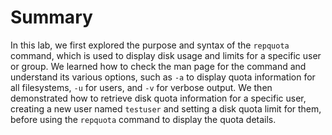 # Summary

In this lab, we first explored the purpose and syntax of the `repquota` command, which is used to display disk usage and limits for a specific user or group. We learned how to check the man page for the command and understand its various options, such as `-a` to display quota information for all filesystems, `-u` for users, and `-v` for verbose output. We then demonstrated how to retrieve disk quota information for a specific user, creating a new user named `testuser` and setting a disk quota limit for them, before using the `repquota` command to display the quota details.
